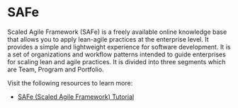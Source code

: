# SAFe

Scaled Agile Framework (SAFe) is a freely available online knowledge base that allows you to apply lean-agile practices at the enterprise level. It provides a simple and lightweight experience for software development. It is a set of organizations and workflow patterns intended to guide enterprises for scaling lean and agile practices. It is divided into three segments which are Team, Program and Portfolio.

Visit the following resources to learn more:

- [SAFe (Scaled Agile Framework) Tutorial](https://www.guru99.com/scaled-agile-framework.html)
